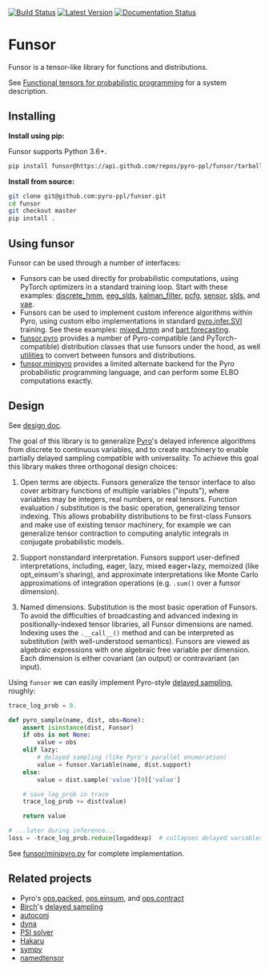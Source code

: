 [![Build Status](https://travis-ci.com/pyro-ppl/funsor.svg?branch=master)](https://travis-ci.com/pyro-ppl/funsor)
[![Latest Version](https://badge.fury.io/py/funsor.svg)](https://pypi.python.org/pypi/funsor)
[![Documentation Status](https://readthedocs.org/projects/funsor/badge)](http://funsor.readthedocs.io)

# Funsor

Funsor is a tensor-like library for functions and distributions.

See
[Functional tensors for probabilistic programming](https://openreview.net/pdf?id=HkecHuIaUS)
for a system description.

## Installing

**Install using pip:**

Funsor supports Python 3.6+.

```sh
pip install funsor@https://api.github.com/repos/pyro-ppl/funsor/tarball/master
```

**Install from source:**
```sh
git clone git@github.com:pyro-ppl/funsor.git
cd funsor
git checkout master
pip install .
```

## Using funsor

Funsor can be used through a number of interfaces:

-   Funsors can be used directly for probabilistic computations, using PyTorch
    optimizers in a standard training loop. Start with these examples:
    [discrete_hmm](examples/discrete_hmm.py),
    [eeg_slds](examples/eeg_slds.py),
    [kalman_filter](examples/kalman_filter.py),
    [pcfg](examples/pcfg.py),
    [sensor](examples/sensor.py),
    [slds](examples/slds.py), and
    [vae](examples/slds.py).
-   Funsors can be used to implement custom inference algorithms within Pyro,
    using custom elbo implementations in standard
    [pyro.infer.SVI](http://docs.pyro.ai/en/stable/inference_algos.html#pyro.infer.svi.SVI)
    training. See these examples:
    [mixed_hmm](examples/mixed_hmm/model.py) and
    [bart forecasting](https://github.com/pyro-ppl/sandbox/blob/master/2019-08-time-series/bart/forecast.py).
-   [funsor.pyro](https://funsor.readthedocs.io/en/latest/pyro.html) provides a
    number of Pyro-compatible (and PyTorch-compatible) distribution classes
    that use funsors under the hood, as well
    [utilities](https://funsor.readthedocs.io/en/latest/pyro.html#module-funsor.pyro.convert)
    to convert between funsors and distributions.
-   [funsor.minipyro](https://funsor.readthedocs.io/en/latest/minipyro.html)
    provides a limited alternate backend for the Pyro probabilistic programming
    language, and can perform some ELBO computations exactly.

## Design

See [design doc](https://docs.google.com/document/d/1NVlfQnNQ0Aebg8vfIGcJKsnSqAhB4bbClQrb5dwm2OM). 

The goal of this library is to generalize [Pyro](http://pyro.ai)'s delayed
inference algorithms from discrete to continuous variables, and to create
machinery to enable partially delayed sampling compatible with universality. To
achieve this goal this library makes three orthogonal design choices:

1.  Open terms are objects. Funsors generalize the tensor interface
    to also cover arbitrary functions of multiple variables ("inputs"), where
    variables may be integers, real numbers, or real tensors. Function
    evaluation / substitution is the basic operation, generalizing tensor
    indexing.  This allows probability distributions to be first-class Funsors
    and make use of existing tensor machinery, for example we can generalize
    tensor contraction to computing analytic integrals in conjugate
    probabilistic models.

2.  Support nonstandard interpretation. Funsors support user-defined
    interpretations, including, eager, lazy, mixed eager+lazy, memoized (like
    opt\_einsum's sharing), and approximate interpretations like Monte Carlo
    approximations of integration operations (e.g. `.sum()` over a funsor
    dimension).

3.  Named dimensions. Substitution is the most basic operation of Funsors. To
    avoid the difficulties of broadcasting and advanced indexing in
    positionally-indexed tensor libraries, all Funsor dimensions are named.
    Indexing uses the `.__call__()` method and can be interpreted as
    substitution (with well-understood semantics).  Funsors are viewed as
    algebraic expressions with one algebraic free variable per dimension. Each
    dimension is either covariant (an output) or contravariant (an input).

Using `funsor` we can easily implement Pyro-style
[delayed sampling](http://pyro.ai/examples/enumeration.html), roughly:

```py
trace_log_prob = 0.

def pyro_sample(name, dist, obs=None):
    assert isinstance(dist, Funsor)
    if obs is not None:
        value = obs
    elif lazy:
        # delayed sampling (like Pyro's parallel enumeration)
        value = funsor.Variable(name, dist.support)
    else:
        value = dist.sample('value')[0]['value']

    # save log_prob in trace
    trace_log_prob += dist(value)

    return value

# ...later during inference...
loss = -trace_log_prob.reduce(logaddexp)  # collapses delayed variables
```
See [funsor/minipyro.py](funsor/minipyro.py) for complete implementation.

## Related projects

- Pyro's [ops.packed](https://github.com/uber/pyro/blob/dev/pyro/ops/packed.py),
  [ops.einsum](https://github.com/uber/pyro/blob/dev/pyro/ops/einsum), and
  [ops.contract](https://github.com/uber/pyro/blob/dev/pyro/ops/contract.py)
- [Birch](https://birch-lang.org/)'s [delayed sampling](https://arxiv.org/abs/1708.07787)
- [autoconj](https://arxiv.org/abs/1811.11926)
- [dyna](http://www.cs.jhu.edu/~nwf/datalog20-paper.pdf)
- [PSI solver](https://psisolver.org)
- [Hakaru](https://hakaru-dev.github.io)
- [sympy](https://www.sympy.org/en/index.html)
- [namedtensor](https://github.com/harvardnlp/namedtensor)
